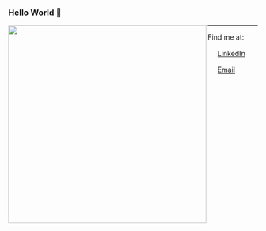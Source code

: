 <!--
**yurirampazo/yurirampazo** is a ✨ _special_ ✨ repository because its `README.md` (this file) appears on your GitHub profile.

Here are some ideas to get you started:

- 🔭 I’m currently working on ...
- 🌱 I’m currently learning ...Java
- 👯 I’m looking to collaborate on P
- 🤔 I’m looking for help with..
- 💬 Ask me about anything!
- 📫 How to reach me: ...
- 😄 Pronouns: ...
- ⚡ Fun fact: ...
-->
### Hello World 👋

<img width="400px" align="left" src="https://github-readme-stats.vercel.app/api/top-langs/?username=yurirampazo&hide=html&layout=compact&theme=buefy" />  

---

Find me at:  


<a href="[https://www.linkedin.com/in/yuri-rampazo-20376616a/](https://www.linkedin.com/in/yurimrampazo/)"><img src="https://github.com/leticiadasilva/leticiadasilva/blob/main/images/linkedin.png" width="16"></img></a> [LinkedIn]([https://www.linkedin.com/in/yuri-rampazo-20376616a/](https://www.linkedin.com/in/yurimrampazo/))  

<a href="ymrampazo@gmail.com"><img src="https://github.com/leticiadasilva/leticiadasilva/blob/main/images/email.png" width="16"></img></a> [Email](mailto:ymrampazo@gmail.com)  

